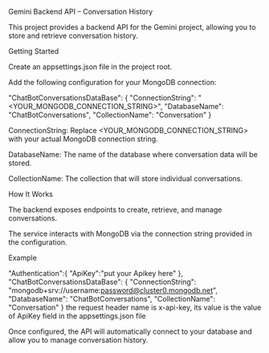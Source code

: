 Gemini Backend API – Conversation History

This project provides a backend API for the Gemini project, allowing you to store and retrieve conversation history.

Getting Started

Create an appsettings.json file in the project root.

Add the following configuration for your MongoDB connection:

"ChatBotConversationsDataBase": {
"ConnectionString": "<YOUR_MONGODB_CONNECTION_STRING>",
"DatabaseName": "ChatBotConversations",
"CollectionName": "Conversation"
}


ConnectionString: Replace <YOUR_MONGODB_CONNECTION_STRING> with your actual MongoDB connection string.

DatabaseName: The name of the database where conversation data will be stored.

CollectionName: The collection that will store individual conversations.

How It Works

The backend exposes endpoints to create, retrieve, and manage conversations.

The service interacts with MongoDB via the connection string provided in the configuration.

Example

"Authentication":{
"ApiKey":"put your Apikey here"
},
"ChatBotConversationsDataBase": {
"ConnectionString": "mongodb+srv://username:password@cluster0.mongodb.net",
"DatabaseName": "ChatBotConversations",
"CollectionName": "Conversation"
}
the request header name is x-api-key, its value is the value of ApiKey field in the appsettings.json file 

Once configured, the API will automatically connect to your database and allow you to manage conversation history.